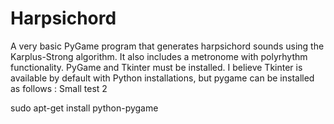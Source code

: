 # Harpsichord 
A very basic PyGame program that generates harpsichord sounds using the Karplus-Strong algorithm. It also includes a metronome with polyrhythm functionality. PyGame and Tkinter must be installed. I believe Tkinter is available by default with Python installations, but pygame can be installed as follows :
Small test 2

sudo apt-get install python-pygame
